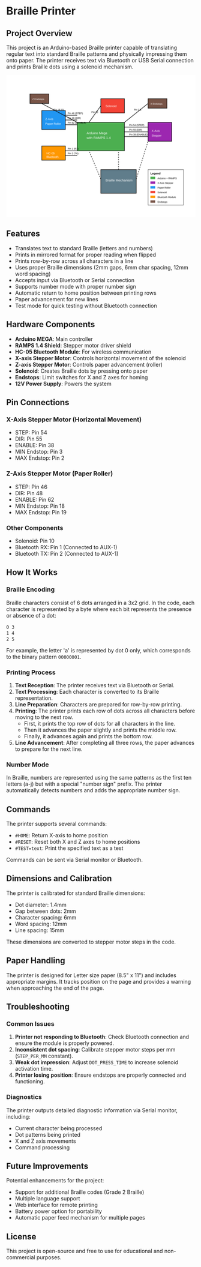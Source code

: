 # Braille Printer

## Project Overview

This project is an Arduino-based Braille printer capable of translating regular text into standard Braille patterns and physically impressing them onto paper. The printer receives text via Bluetooth or USB Serial connection and prints Braille dots using a solenoid mechanism.

![Braille Printer Diagram](diagram.svg)

## Features

- Translates text to standard Braille (letters and numbers)
- Prints in mirrored format for proper reading when flipped
- Prints row-by-row across all characters in a line
- Uses proper Braille dimensions (2mm gaps, 6mm char spacing, 12mm word spacing)
- Accepts input via Bluetooth or Serial connection
- Supports number mode with proper number sign
- Automatic return to home position between printing rows
- Paper advancement for new lines
- Test mode for quick testing without Bluetooth connection

## Hardware Components

- **Arduino MEGA**: Main controller
- **RAMPS 1.4 Shield**: Stepper motor driver shield
- **HC-05 Bluetooth Module**: For wireless communication
- **X-axis Stepper Motor**: Controls horizontal movement of the solenoid
- **Z-axis Stepper Motor**: Controls paper advancement (roller)
- **Solenoid**: Creates Braille dots by pressing onto paper
- **Endstops**: Limit switches for X and Z axes for homing
- **12V Power Supply**: Powers the system

## Pin Connections

### X-Axis Stepper Motor (Horizontal Movement)

- STEP: Pin 54
- DIR: Pin 55
- ENABLE: Pin 38
- MIN Endstop: Pin 3
- MAX Endstop: Pin 2

### Z-Axis Stepper Motor (Paper Roller)

- STEP: Pin 46
- DIR: Pin 48
- ENABLE: Pin 62
- MIN Endstop: Pin 18
- MAX Endstop: Pin 19

### Other Components

- Solenoid: Pin 10
- Bluetooth RX: Pin 1 (Connected to AUX-1)
- Bluetooth TX: Pin 2 (Connected to AUX-1)

## How It Works

### Braille Encoding

Braille characters consist of 6 dots arranged in a 3x2 grid. In the code, each character is represented by a byte where each bit represents the presence or absence of a dot:

```
0 3
1 4
2 5
```

For example, the letter 'a' is represented by dot 0 only, which corresponds to the binary pattern `00000001`.

### Printing Process

1. **Text Reception**: The printer receives text via Bluetooth or Serial.
2. **Text Processing**: Each character is converted to its Braille representation.
3. **Line Preparation**: Characters are prepared for row-by-row printing.
4. **Printing**: The printer prints each row of dots across all characters before moving to the next row.
   - First, it prints the top row of dots for all characters in the line.
   - Then it advances the paper slightly and prints the middle row.
   - Finally, it advances again and prints the bottom row.
5. **Line Advancement**: After completing all three rows, the paper advances to prepare for the next line.

### Number Mode

In Braille, numbers are represented using the same patterns as the first ten letters (a-j) but with a special "number sign" prefix. The printer automatically detects numbers and adds the appropriate number sign.

## Commands

The printer supports several commands:

- `#HOME`: Return X-axis to home position
- `#RESET`: Reset both X and Z axes to home positions
- `#TEST=text`: Print the specified text as a test

Commands can be sent via Serial monitor or Bluetooth.

## Dimensions and Calibration

The printer is calibrated for standard Braille dimensions:

- Dot diameter: 1.4mm
- Gap between dots: 2mm
- Character spacing: 6mm
- Word spacing: 12mm
- Line spacing: 15mm

These dimensions are converted to stepper motor steps in the code.

## Paper Handling

The printer is designed for Letter size paper (8.5" x 11") and includes appropriate margins. It tracks position on the page and provides a warning when approaching the end of the page.

## Troubleshooting

### Common Issues

1. **Printer not responding to Bluetooth**: Check Bluetooth connection and ensure the module is properly powered.
2. **Inconsistent dot spacing**: Calibrate stepper motor steps per mm (`STEP_PER_MM` constant).
3. **Weak dot impression**: Adjust `DOT_PRESS_TIME` to increase solenoid activation time.
4. **Printer losing position**: Ensure endstops are properly connected and functioning.

### Diagnostics

The printer outputs detailed diagnostic information via Serial monitor, including:

- Current character being processed
- Dot patterns being printed
- X and Z axis movements
- Command processing

## Future Improvements

Potential enhancements for the project:

- Support for additional Braille codes (Grade 2 Braille)
- Multiple language support
- Web interface for remote printing
- Battery power option for portability
- Automatic paper feed mechanism for multiple pages

## License

This project is open-source and free to use for educational and non-commercial purposes.

